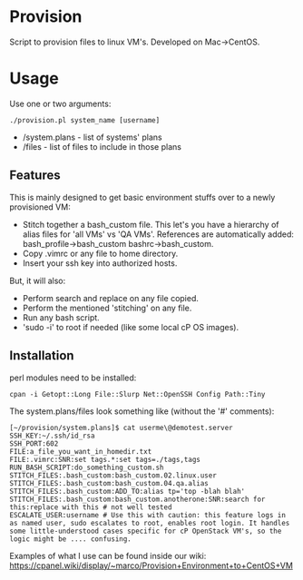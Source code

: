 Provision
==========

Script to provision files to linux VM's. Developed on Mac->CentOS.

# Usage
Use one or two arguments:
```
./provision.pl system_name [username]
```
- /system.plans - list of systems' plans
- /files - list of files to include in those plans

## Features
This is mainly designed to get basic environment stuffs over to a newly provisioned VM: 
- Stitch together a bash_custom file.  This let's you have a hierarchy of alias files for 'all VMs' vs 'QA VMs'.  References are automatically added: bash_profile->bash_custom bashrc->bash_custom.
- Copy .vimrc or any file to home directory.
- Insert your ssh key into authorized hosts.

But, it will also:
- Perform search and replace on any file copied.
- Perform the mentioned 'stitching' on any file.
- Run any bash script.
- 'sudo -i' to root if needed (like some local cP OS images).

## Installation
perl modules need to be installed:
```
cpan -i Getopt::Long File::Slurp Net::OpenSSH Config Path::Tiny
```

The system.plans/files look something like (without the '#' comments):
```
[~/provision/system.plans]$ cat userme\@demotest.server
SSH_KEY:~/.ssh/id_rsa
SSH_PORT:602
FILE:a_file_you_want_in_homedir.txt
FILE:.vimrc:SNR:set tags.*:set tags=./tags,tags
RUN_BASH_SCRIPT:do_something_custom.sh
STITCH_FILES:.bash_custom:bash_custom.02.linux.user
STITCH_FILES:.bash_custom:bash_custom.04.qa.alias
STITCH_FILES:.bash_custom:ADD_TO:alias tp='top -blah blah'
STITCH_FILES:.bash_custom:bash_custom.anotherone:SNR:search for this:replace with this # not well tested
ESCALATE_USER:username # Use this with caution: this feature logs in as named user, sudo escalates to root, enables root login. It handles some little-understood cases specific for cP OpenStack VM's, so the logic might be .... confusing.
```

Examples of what I use can be found inside our wiki:
https://cpanel.wiki/display/~marco/Provision+Environment+to+CentOS+VM
